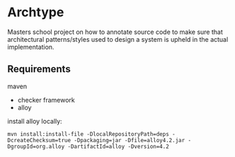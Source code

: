 # Archtype

Masters school project on how to annotate source code to make sure that architectural patterns/styles used to design a system is upheld in the actual implementation.

## Requirements

maven

* checker framework
* alloy

install alloy locally:

	mvn install:install-file -DlocalRepositoryPath=deps -DcreateChecksum=true -Dpackaging=jar -Dfile=alloy4.2.jar -DgroupId=org.alloy -DartifactId=alloy -Dversion=4.2